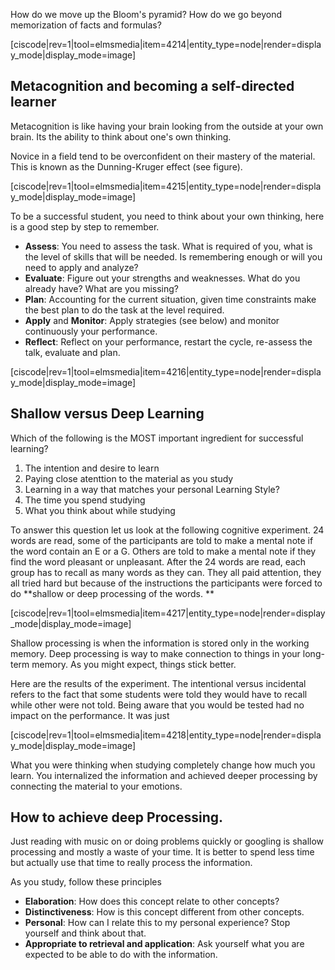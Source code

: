 How do we move up the Bloom's pyramid? How do we go beyond memorization of facts and formulas?

[ciscode|rev=1|tool=elmsmedia|item=4214|entity_type=node|render=display_mode|display_mode=image]

## Metacognition and becoming a self-directed learner

Metacognition is like having your brain looking from the outside at your own brain. Its the ability to think about one's own thinking.

Novice in a field tend to be overconfident on their mastery of the material. This is known as the Dunning-Kruger effect (see figure).

[ciscode|rev=1|tool=elmsmedia|item=4215|entity_type=node|render=display_mode|display_mode=image]

To be a successful student, you need to think about your own thinking, here is a good step by step to remember. 

* **Assess**: You need to assess the task. What is required of you, what is the level of skills that will be needed. Is remembering enough or will you need to apply and analyze?
* **Evaluate**: Figure out your strengths and weaknesses. What do you already have? What are you missing?
* **Plan**: Accounting for the current situation, given time constraints make the best plan to do the task at the level required. 
* **Apply** and **Monitor**: Apply strategies (see below) and monitor continuously your performance. 
* **Reflect**: Reflect on your performance, restart the cycle, re-assess the talk, evaluate and plan. 
 
[ciscode|rev=1|tool=elmsmedia|item=4216|entity_type=node|render=display_mode|display_mode=image]

## Shallow versus Deep Learning

Which of the following is the MOST important ingredient for successful learning? 

1.  The intention and desire to learn 
2.  Paying close atenttion to the material as you 
study 
3.  Learning in a way that matches your  personal Learning Style? 
4.  The time you spend studying 
5.  What you think about while studying 

To answer this question let us look at the following cognitive experiment. 24 words are read, some of the participants are told to make a mental note if the word contain an E or a G. Others are told to make a mental note if they find the word pleasant or unpleasant. After the 24 words are read, each group has to recall as many words as they can. They all paid attention, they all tried hard but because of the instructions the participants were forced to do **shallow or deep processing of the words. **

[ciscode|rev=1|tool=elmsmedia|item=4217|entity_type=node|render=display_mode|display_mode=image]

Shallow processing is when the information is stored only in the working memory. Deep processing is way to make connection to things in your long-term memory. As you might expect, things stick better. 

Here are the results of the experiment. The intentional versus incidental refers to the fact that some students were told they would have to recall while other were not told. Being aware that you would be tested had no impact on the performance. It was just 

[ciscode|rev=1|tool=elmsmedia|item=4218|entity_type=node|render=display_mode|display_mode=image]

What you were thinking when studying completely change how much you learn. You internalized the information and achieved deeper processing by connecting the material to your emotions. 

## How to achieve deep Processing. 

Just reading with music on or doing problems quickly or googling is shallow processing and mostly a waste of your time. It is better to spend less time but actually use that time to really process the information.

As you study, follow these principles

- **Elaboration**: How does this concept relate to other concepts?
- **Distinctiveness**: How is this concept different from other concepts. 
- **Personal**: How can I relate this to my personal experience? Stop yourself and think about that. 
- **Appropriate to retrieval and application**: Ask yourself what you are expected to be able to do with the information. 

